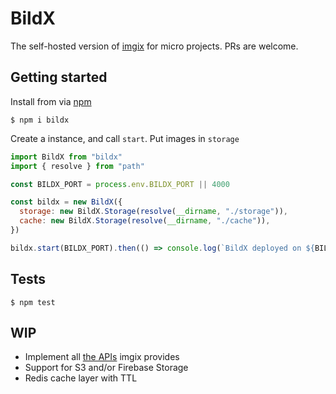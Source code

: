 # BildX

The self-hosted version of [imgix](https://imgix.com/) for micro projects. PRs are welcome.

## Getting started

Install from via [npm](https://npmjs.com/packages/bildx)

```
$ npm i bildx
```

Create a instance, and call `start`. Put images in `storage`

```javascript
import BildX from "bildx"
import { resolve } from "path"

const BILDX_PORT = process.env.BILDX_PORT || 4000

const bildx = new BildX({
  storage: new BildX.Storage(resolve(__dirname, "./storage")),
  cache: new BildX.Storage(resolve(__dirname, "./cache")),
})

bildx.start(BILDX_PORT).then(() => console.log(`BildX deployed on ${BILDX_PORT}`)
```

## Tests

```
$ npm test
```

## WIP

- Implement all [the APIs](https://docs.imgix.com/apis/url) imgix provides
- Support for S3 and/or Firebase Storage
- Redis cache layer with TTL
